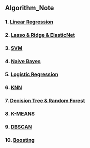 ## Algorithm_Note
### 1. [Linear Regression](https://github.com/Ramongogo/Algorithm_Note/blob/main/Linear%20Regression.md)
### 2. [Lasso & Ridge & ElasticNet](https://github.com/Ramongogo/Algorithm_Note/blob/main/Lasso%20%26%20Ridge%20%26%20ElasticNet.md)
### 3. [SVM](https://github.com/Ramongogo/Algorithm_Note/blob/main/SVM.md)
### 4. [Naive Bayes](https://github.com/Ramongogo/Algorithm_Note/blob/main/Naive%20Bayes.md)
### 5. [Logistic Regression](https://github.com/Ramongogo/Algorithm_Note/blob/main/Logistic%20Regression.md)
### 6. [KNN](https://github.com/Ramongogo/Algorithm_Note/blob/main/KNN.md)
### 7. [Decision Tree & Random Forest](https://github.com/Ramongogo/Machine_Learning_Note/blob/main/Decision%20Tree%20&%20Random%20Forest.md)
### 8. [K-MEANS](https://github.com/Ramongogo/Machine_Learning_Note/blob/main/K-MEANS.md)
### 9. [DBSCAN](https://github.com/Ramongogo/Machine_Learning_Note/blob/main/DBSCAN.md)
### 10. [Boosting](https://github.com/Ramongogo/Machine_Learning_Note/blob/main/Boosting.md)
